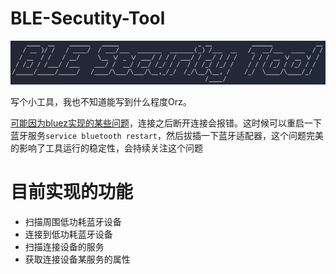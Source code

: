 # BLE-Secutity-Tool

![](logo.jpg)

写个小工具，我也不知道能写到什么程度Orz。

[可能因为bluez实现的某些问题](https://github.com/bluez/bluez/issues/219)，连接之后断开连接会报错。这时候可以重启一下蓝牙服务`service bluetooth restart`，然后拔插一下蓝牙适配器，这个问题完美的影响了工具运行的稳定性，会持续关注这个问题

# 目前实现的功能

- 扫描周围低功耗蓝牙设备
- 连接到低功耗蓝牙设备
- 扫描连接设备的服务
- 获取连接设备某服务的属性



